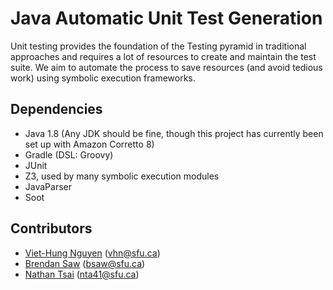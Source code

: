 # Java Automatic Unit Test Generation
Unit testing provides the foundation of the Testing pyramid in 
traditional approaches and requires a lot of resources to create 
and maintain the test suite. We aim to automate the process to 
save resources (and avoid tedious work) using symbolic execution frameworks.
## Dependencies
- Java 1.8 (Any JDK should be fine, 
though this project has currently been set up with Amazon Corretto 8)
- Gradle (DSL: Groovy)
- JUnit
- Z3, used by many symbolic execution modules
- JavaParser
- Soot

## Contributors
- [Viet-Hung Nguyen](https://github.com/viethung7899) (vhn@sfu.ca)
- [Brendan Saw](https://github.com/brendansaw) (bsaw@sfu.ca)
- [Nathan Tsai](https://github.com/chrishappy) (nta41@sfu.ca)

